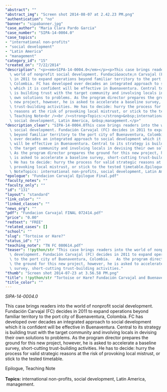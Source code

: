 ```yaml
---
"abstract": ""
"abstract_img": "Screen shot 2014-08-07 at 2.42.23 PM.png"
"authentication": "no"
"banner": "sipabanner.jpg"
"case_author": "Maria Clara Pardo Garcia"
"case_number": "SIPA-14-0004.0"
"case_topics":
- "international non-profits"
- "social development"
- "Latin America"
- "management"
"category_id": "15"
"created_on": "7/22/2014"
"description": "<p><em>SIPA-14-0004.0</em></p><p>This case brings readers into the\
  \ world of nonprofit social development. Fundaci&oacute;n Carvajal (FC) decides\
  \ in 2011 to expand operations beyond familiar territory to the port city of Buenaventura,\
  \ Colombia. FC has developed over decades an integrated approach to social development\
  \ which it is confident will be effective in Buenaventura. Central to its strategy\
  \ is building trust with the target community and involving locals in devising their\
  \ own solutions to problems. As the program director prepares the ground for this\
  \ new project, however, he is asked to accelerate a baseline survey, short-cutting\
  \ trust-building activities. He has to decide: hurry the process for valid strategic\
  \ reasons at the risk of provoking local mistrust, or stick to the tested timetable.</p><p>Epilogue,\
  \ Teaching Note<br /><br /><strong>Topics:</strong>&nbsp;international non-profits,\
  \ social development, Latin America, &nbsp;management.</p>"
"description_clean": "SIPA-14-0004.0This case brings readers into the world of nonprofit\
  \ social development. Fundación Carvajal (FC) decides in 2011 to expand operations\
  \ beyond familiar territory to the port city of Buenaventura, Colombia. FC has developed\
  \ over decades an integrated approach to social development which it is confident\
  \ will be effective in Buenaventura. Central to its strategy is building trust with\
  \ the target community and involving locals in devising their own solutions to problems.\
  \ As the program director prepares the ground for this new project, however, he\
  \ is asked to accelerate a baseline survey, short-cutting trust-building activities.\
  \ He has to decide: hurry the process for valid strategic reasons at the risk of\
  \ provoking local mistrust, or stick to the tested timetable.Epilogue, Teaching\
  \ NoteTopics: international non-profits, social development, Latin America,  management."
"epologue": "Fundacion Carvajal Epilogue Final.pdf"
"faculty_notes": ""
"faculty_only": ""
"id": "131"
"layout": "standard"
"link_color": ""
"linked_classes": ""
"news_org": ""
"pdf": "Fundacion Carvajal FINAL 072414.pdf"
"price": "0.00"
"redtext": "FREE"
"related_cases": []
"school": ""
"slug": "Tortoise or Hare?"
"status_id": "1"
"teaching_note": "TN FC 080614.pdf"
"teaser": !!python/str "This case brings readers into the world of nonprofit social\
  \ development. Fundación Carvajal (FC) decides in 2011 to expand operations beyond\
  \ to the port city of Buenaventura, Colombia.   As the program director prepares\
  \ the ground for this new project, however, he is asked to accelerate a baseline\
  \ survey, short-cutting trust-building activities."
"thumb": "Screen shot 2014-07-23 at 3.56.58 PM.png"
"title": !!python/str "Tortoise or Hare? Fundación Carvajal and Buenaventura"
"title_color": ""
---
```

<p><em>SIPA-14-0004.0</em></p><p>This case brings readers into the world of nonprofit social development. Fundaci&oacute;n Carvajal (FC) decides in 2011 to expand operations beyond familiar territory to the port city of Buenaventura, Colombia. FC has developed over decades an integrated approach to social development which it is confident will be effective in Buenaventura. Central to its strategy is building trust with the target community and involving locals in devising their own solutions to problems. As the program director prepares the ground for this new project, however, he is asked to accelerate a baseline survey, short-cutting trust-building activities. He has to decide: hurry the process for valid strategic reasons at the risk of provoking local mistrust, or stick to the tested timetable.</p><p>Epilogue, Teaching Note<br /><br /><strong>Topics:</strong>&nbsp;international non-profits, social development, Latin America, &nbsp;management.</p>
